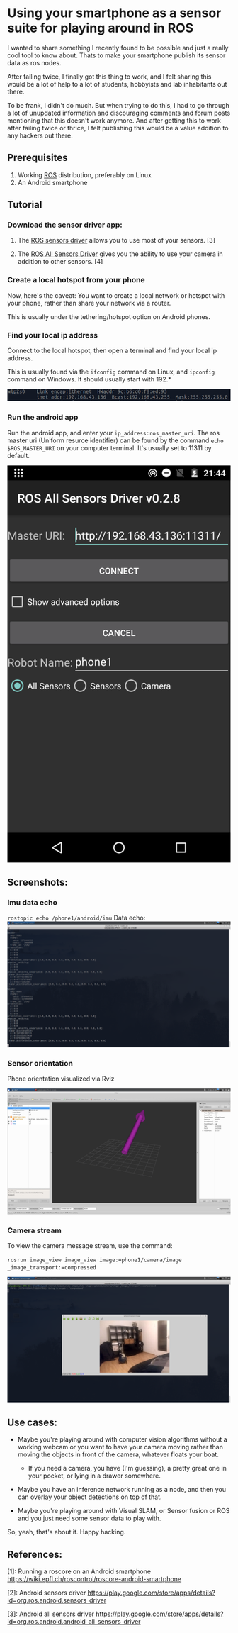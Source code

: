 # Using your smartphone as a sensor suite for playing around in ROS

I wanted to share something I recently found to be possible and just a really cool tool to know about. Thats to make your smartphone publish its sensor data as ros nodes.

After failing twice, I finally got this thing to work, and I felt sharing this would be a lot of help to a lot of students, hobbyists and lab inhabitants out there.

To be frank, I didn't do much. But when trying to do this, I had to go through a lot of unupdated information and discouraging comments and forum posts mentioning that this doesn't work anymore. And after getting this to work after failing twice or thrice, I felt publishing this would be a value addition to any hackers out there.

## Prerequisites

1. Working [ROS](https://www.ros.org/) distribution, preferably on Linux
2. An Android smartphone 

## Tutorial

### Download the sensor driver app:

1. The [ROS sensors driver](https://play.google.com/store/apps/details?id=org.ros.android.sensors_driver) allows you to use most of your sensors. \[3\]

2. The [ROS All Sensors Driver](https://play.google.com/store/apps/details?id=org.ros.android.android_all_sensors_driver) gives you the ability to use your camera in addition to other sensors. \[4\]


### Create a local hotspot from your phone

Now, here's the caveat: You want to create a local network or hotspot with your phone, rather than share your network via a router.

This is usually under the tethering/hotspot option on Android phones.


### Find your local ip address

Connect to the local hotspot, then open a terminal and find your local ip address.

This is usually found via the `ifconfig` command on Linux, and `ipconfig` command on Windows. It should usually start with 192.*

![echo](assets/ifconfig.png)

### Run the android app

Run the android app, and enter your `ip_address:ros_master_uri`.
The ros master uri (Uniform resurce identifier) can be found by the command `echo $ROS_MASTER_URI` on your computer terminal.
It's usually set to 11311 by default.

![app](assets/app.png)

## Screenshots:

### Imu data echo

`rostopic echo /phone1/android/imu`
Data echo:
![echo](assets/imu_echo.png)

### Sensor orientation


Phone orientation visualized via Rviz

![orientation](assets/imu_orientation.png)

### Camera stream

To view the camera message stream, use the command:

`rosrun image_view image_view image:=phone1/camera/image _image_transport:=compressed`

![camera_stream](assets/camera_image_1.png)

## Use cases:

- Maybe you're playing around with computer vision algorithms without a working webcam or you want to have your camera moving rather than moving the objects in front of the camera, whatever floats your boat. 
    - If you need a camera, you have (I'm guessing), a pretty great one in your pocket, or lying in a drawer somewhere.

- Maybe you have an inference network running as a node, and then you can overlay your object detections on top of that.

- Maybe you're playing around with Visual SLAM, or Sensor fusion or ROS and you just need some sensor data to play with.

So, yeah, that's about it. Happy hacking.

## References:

\[1\]: Running a roscore on an Android smartphone https://wiki.epfl.ch/roscontrol/roscore-android-smartphone

\[2\]: Android sensors driver https://play.google.com/store/apps/details?id=org.ros.android.sensors_driver

\[3\]: Android all sensors driver https://play.google.com/store/apps/details?id=org.ros.android.android_all_sensors_driver
